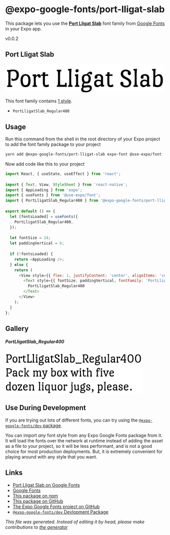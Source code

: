 # @expo-google-fonts/port-lligat-slab

This package lets you use the [**Port Lligat Slab**](https://fonts.google.com/specimen/Port+Lligat+Slab) font family from [Google Fonts](https://fonts.google.com/) in your Expo app.

v0.0.2

## Port Lligat Slab

![Port Lligat Slab](./font-family.png)

This font family contains [1 style](#gallery).

- `PortLligatSlab_Regular400`

## Usage

Run this command from the shell in the root directory of your Expo project to add the font family package to your project
```sh
yarn add @expo-google-fonts/port-lligat-slab expo-font @use-expo/font
```

Now add code like this to your project
```js
import React, { useState, useEffect } from 'react';

import { Text, View, StyleSheet } from 'react-native';
import { AppLoading } from 'expo';
import { useFonts } from '@use-expo/font';
import { PortLligatSlab_Regular400 } from '@expo-google-fonts/port-lligat-slab';

export default () => {
  let [fontsLoaded] = useFonts({
    PortLligatSlab_Regular400,
  });

  let fontSize = 24;
  let paddingVertical = 6;

  if (!fontsLoaded) {
    return <AppLoading />;
  } else {
    return (
      <View style={{ flex: 1, justifyContent: 'center', alignItems: 'center' }}>
        <Text style={{ fontSize, paddingVertical, fontFamily: 'PortLligatSlab_Regular400' }}>
          PortLligatSlab_Regular400
        </Text>
      </View>
    );
  }
};

```

## Gallery

##### PortLligatSlab_Regular400
![PortLligatSlab_Regular400](./14a5e5dd29e0381386f5b0417b504bb1aadd724682e7f07cd5d09f95b4c9cc99.ttf.png)


## Use During Development

If you are trying out lots of different fonts, you can try using the [`@expo-google-fonts/dev` package](https://www.npmjs.com/package/@expo-google-fonts/dev).

You can import *any* font style from any Expo Google Fonts package from it. It will load the fonts
over the network at runtime instead of adding the asset as a file to your project, so it will be 
less performant, and is not a good choice for most production deployments. But, it is extremely convenient
for playing around with any style that you want.

## Links

- [Port Lligat Slab on Google Fonts](https://fonts.google.com/specimen/Port+Lligat+Slab)
- [Google Fonts](https://fonts.google.com/)
- [This package on npm](https://www.npmjs.com/package/@expo-google-fonts/port-lligat-slab)
- [This package on GitHub](https://github.com/expo/google-fonts/tree/master/font-packages/port-lligat-slab)
- [The Expo Google Fonts project on GitHub](https://github.com/expo/google-fonts)
- [`@expo-google-fonts/dev` Devlopment Package](https://github.com/expo/google-fonts/tree/master/font-packages/dev)


*This file was generated. Instead of editing it by head, please make contributions to [the generator](https://github.com/expo/google-fonts/tree/master/packages/generator)*

